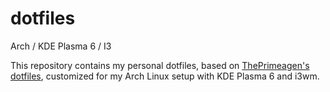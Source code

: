 # dotfiles
Arch / KDE Plasma 6 / I3

This repository contains my personal dotfiles, based on [ThePrimeagen's dotfiles](https://github.com/ThePrimeagen/.dotfiles), customized for my Arch Linux setup with KDE Plasma 6 and i3wm.
